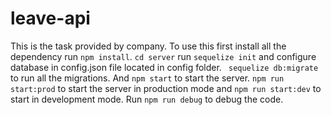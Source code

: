 # leave-api
This is the task provided by company. To use this first install all the dependency  run ```npm install```. ```cd server``` run ```sequelize init``` and configure database in config.json file located in config folder.  ``` sequelize db:migrate``` to run all the migrations. And ```npm start``` to start the server. ```npm run start:prod``` to start the server in production mode and ```npm run start:dev``` to start in development mode. Run ```npm run debug``` to debug the code.

